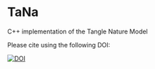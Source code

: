 # TaNa
C++ implementation of the Tangle Nature Model 

Please cite using the following DOI:

<a href="https://zenodo.org/badge/latestdoi/140942997"><img src="https://zenodo.org/badge/140942997.svg" alt="DOI"></a>
